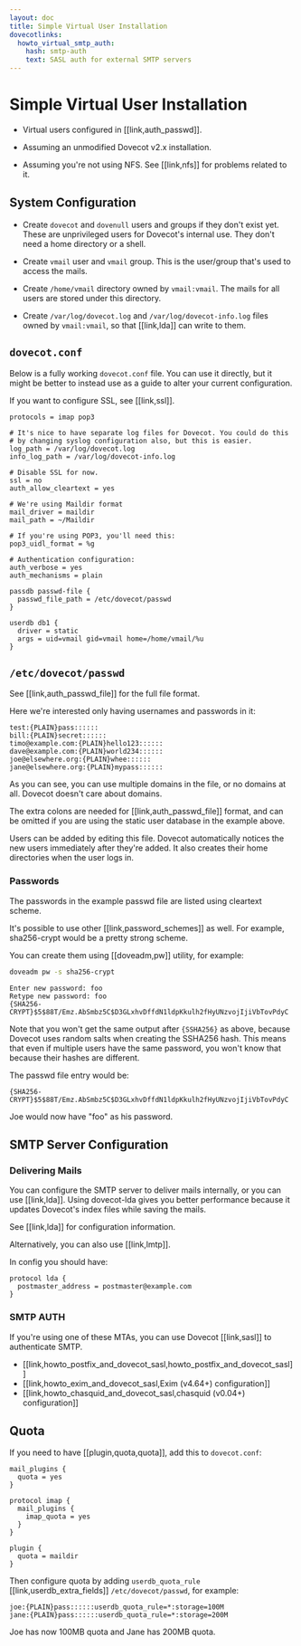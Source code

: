 ```yaml
---
layout: doc
title: Simple Virtual User Installation
dovecotlinks:
  howto_virtual_smtp_auth:
    hash: smtp-auth
    text: SASL auth for external SMTP servers
---
```


# Simple Virtual User Installation

- Virtual users configured in [[link,auth_passwd]].

- Assuming an unmodified Dovecot v2.x installation.

- Assuming you're not using NFS. See [[link,nfs]] for problems related to it.

## System Configuration

- Create `dovecot` and `dovenull` users and groups if they don't exist yet.
  These are unprivileged users for Dovecot's internal use. They don't need
  a home directory or a shell.

- Create `vmail` user and `vmail` group. This is the user/group that's used
  to access the mails.

- Create `/home/vmail` directory owned by `vmail:vmail`. The mails for
  all users are stored under this directory.

- Create `/var/log/dovecot.log` and `/var/log/dovecot-info.log` files owned
  by `vmail:vmail`, so that [[link,lda]] can write to them.

## `dovecot.conf`

Below is a fully working `dovecot.conf` file. You can use it directly,
but it might be better to instead use as a guide to alter your current
configuration.

If you want to configure SSL, see [[link,ssl]].

```[dovecot.conf]
protocols = imap pop3

# It's nice to have separate log files for Dovecot. You could do this
# by changing syslog configuration also, but this is easier.
log_path = /var/log/dovecot.log
info_log_path = /var/log/dovecot-info.log

# Disable SSL for now.
ssl = no
auth_allow_cleartext = yes

# We're using Maildir format
mail_driver = maildir
mail_path = ~/Maildir

# If you're using POP3, you'll need this:
pop3_uidl_format = %g

# Authentication configuration:
auth_verbose = yes
auth_mechanisms = plain

passdb passwd-file {
  passwd_file_path = /etc/dovecot/passwd
}

userdb db1 {
  driver = static
  args = uid=vmail gid=vmail home=/home/vmail/%u
}
```

## `/etc/dovecot/passwd`

See [[link,auth_passwd_file]] for the full file format.

Here we're interested only having usernames and passwords in it:

```
test:{PLAIN}pass::::::
bill:{PLAIN}secret::::::
timo@example.com:{PLAIN}hello123::::::
dave@example.com:{PLAIN}world234::::::
joe@elsewhere.org:{PLAIN}whee::::::
jane@elsewhere.org:{PLAIN}mypass::::::
```

As you can see, you can use multiple domains in the file, or no domains at
all. Dovecot doesn't care about domains.

The extra colons are needed for [[link,auth_passwd_file]] format, and can be
omitted if you are using the static user database in the example above.

Users can be added by editing this file. Dovecot automatically notices the
new users immediately after they're added. It also creates their home
directories when the user logs in.

### Passwords

The passwords in the example passwd file are listed using cleartext scheme.

It's possible to use other [[link,password_schemes]] as well. For example,
sha256-crypt would be a pretty strong scheme.

You can create them using [[doveadm,pw]] utility, for example:

```sh
doveadm pw -s sha256-crypt
```
```
Enter new password: foo
Retype new password: foo
{SHA256-CRYPT}$5$88T/Emz.AbSmbz5C$D3GLxhvDffdN1ldpKkulh2fHyUNzvojIjiVbTovPdyC
```

Note that you won't get the same output after `{SSHA256}` as above, because
Dovecot uses random salts when creating the SSHA256 hash. This means that
even if multiple users have the same password, you won't know that because
their hashes are different.

The passwd file entry would be:

```
{SHA256-CRYPT}$5$88T/Emz.AbSmbz5C$D3GLxhvDffdN1ldpKkulh2fHyUNzvojIjiVbTovPdyC
```

Joe would now have "foo" as his password.

## SMTP Server Configuration

### Delivering Mails

You can configure the SMTP server to deliver mails internally, or you can use
[[link,lda]]. Using dovecot-lda gives you better performance because it updates
Dovecot's index files while saving the mails.

See [[link,lda]] for configuration information.

Alternatively, you can also use [[link,lmtp]].

In config you should have:

```[dovecot.conf]
protocol lda {
  postmaster_address = postmaster@example.com
}
```

### SMTP AUTH

If you're using one of these MTAs, you can use Dovecot [[link,sasl]] to
authenticate SMTP.

- [[link,howto_postfix_and_dovecot_sasl,howto_postfix_and_dovecot_sasl]]
- [[link,howto_exim_and_dovecot_sasl,Exim (v4.64+) configuration]]
- [[link,howto_chasquid_and_dovecot_sasl,chasquid (v0.04+) configuration]]

## Quota

If you need to have [[plugin,quota,quota]], add this to `dovecot.conf`:

```[dovecot.conf]
mail_plugins {
  quota = yes
}

protocol imap {
  mail_plugins {
    imap_quota = yes
  }
}

plugin {
  quota = maildir
}
```

Then configure quota by adding `userdb_quota_rule`
[[link,userdb_extra_fields]] `/etc/dovecot/passwd`, for example:

```
joe:{PLAIN}pass::::::userdb_quota_rule=*:storage=100M
jane:{PLAIN}pass::::::userdb_quota_rule=*:storage=200M
```

Joe has now 100MB quota and Jane has 200MB quota.
